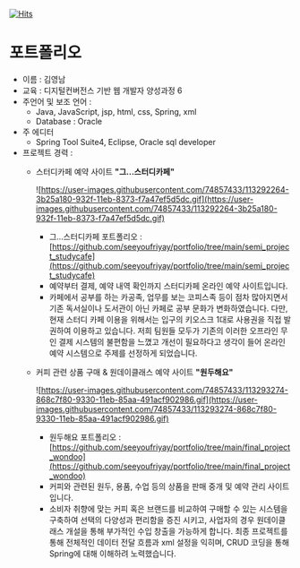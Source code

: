 [![Hits](https://hits.seeyoufarm.com/api/count/incr/badge.svg?url=https%3A%2F%2Fgithub.com%2FYoungnamK%2Fportfolio&count_bg=%23253A86&title_bg=%234D401C&icon=&icon_color=%23E7E7E7&title=hello&edge_flat=false)](https://hits.seeyoufarm.com)
# 포트폴리오

- 이름 : 김영남
- 교육 : 디지털컨버전스 기반 웹 개발자 양성과정 6
- 주언어 및 보조 언어 :
    - Java, JavaScript, jsp, html, css, Spring, xml
    - Database : Oracle
- 주 에디터
    - Spring Tool Suite4, Eclipse, Oracle sql developer
- 프로젝트 경력 :
    - 스터디카페 예약 사이트 **"그...스터디카페"**

        ![https://user-images.githubusercontent.com/74857433/113292264-3b25a180-932f-11eb-8373-f7a47ef5d5dc.gif](https://user-images.githubusercontent.com/74857433/113292264-3b25a180-932f-11eb-8373-f7a47ef5d5dc.gif)

        - 그...스터디카페 포트폴리오 : [https://github.com/seeyoufriyay/portfolio/tree/main/semi_project_studycafe](https://github.com/seeyoufriyay/portfolio/tree/main/semi_project_studycafe)
        - 예약부터 결제, 예약 내역 확인까지 스터디카페 온라인 예약 사이트입니다.
        - 카페에서 공부를 하는 카공족, 업무를 보는 코피스족 등이 점차 많아지면서 기존 독서실이나 도서관이 아닌 카페로 공부 문화가 변화하였습니다. 다만, 현재 스터디 카페 이용을 위해서는 입구의 키오스크 1대로 사용권을 직접 발권하여 이용하고 있습니다. 저희 팀원들 모두가 기존의 이러한 오프라인 무인 결제 시스템의 불편함을 느꼈고 개선이 필요하다고 생각이 들어 온라인 예약 시스템으로 주제를 선정하게 되었습니다.
    - 커피 관련 상품 구매 & 원데이클래스 예약 사이트 **"원두해요"**

        ![https://user-images.githubusercontent.com/74857433/113293274-868c7f80-9330-11eb-85aa-491acf902986.gif](https://user-images.githubusercontent.com/74857433/113293274-868c7f80-9330-11eb-85aa-491acf902986.gif)

        - 원두해요 포트폴리오 : [https://github.com/seeyoufriyay/portfolio/tree/main/final_project_wondoo](https://github.com/seeyoufriyay/portfolio/tree/main/final_project_wondoo)
        - 커피와 관련된 원두, 용품, 수업 등의 상품을 판매 중개 및 예약 관리 사이트입니다.
        - 소비자 취향에 맞는 커피 혹은 브랜드를 비교하여 구매할 수 있는 시스템을 구축하여 선택의 다양성과 편리함을 증진 시키고, 사업자의 경우 원데이클래스 개설을 통해 부가적인 수입 창출을 가능하게 합니다. 최종 프로젝트를 통해 전체적인 데이터 전달 흐름과 xml 설정을 익히며, CRUD 코딩을 통해 Spring에 대해 이해하려 노력했습니다.
